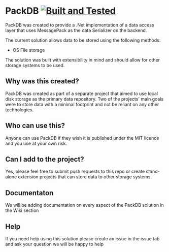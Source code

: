 # PackDB [![Built and Tested](https://github.com/TechLiam/PackDB/actions/workflows/BuildAndTestAction.yml/badge.svg)](https://github.com/TechLiam/PackDB/actions/workflows/BuildAndTestAction.yml)
PackDB was created to provide a .Net implementation of a data access layer that uses MessagePack as the data Serializer on the backend.

The current solution allows data to be stored using the following methods:
- OS File storage

The solution was built with extensibility in mind and should allow for other storage systems to be used.

## Why was this created?
PackDB was created as part of a separate project that aimed to use local disk storage as the primary data repository. Two of the projects' main goals were to store data with a minimal footprint and not be reliant on any other technologies.

## Who can use this?
Anyone can use PackDB if they wish it is published under the MIT licence and you use at your own risk.

## Can I add to the project?
Yes, please feel free to submit push requests to this repo or create stand-alone extension projects that can store data to other storage systems.

## Documentaton
We will be adding documentation on every aspect of the PackDB solution in the Wiki section

## Help
If you need help using this solution please create an issue in the issue tab and ask your question we will be happy to help
